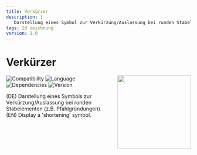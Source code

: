 ```yaml
---
title: Verkürzer
description: |
   Darstellung eines Symbol zur Verkürzung/Auslassung bei runden Stabelementen (z.B. Pfahlgründungen).  
tags: 2d zeichnung
version: 1.0
---
```

# Verkürzer

<img align="right" width=200 src="Verkürzer/images/Picture_0.png">

![Compatibility](https://img.shields.io/badge/compatibility-v20_build_6005_▲-lightgrey?style=flat-square&logo=archicad&logoColor=white)
![Language](https://img.shields.io/badge/language-GER-lightgrey?style=flat-square)
![Dependencies](https://img.shields.io/badge/dependencies-none-a9dfbf?style=flat-square) 
![Version](https://img.shields.io/badge/version-1.0-2980b9?style=flat-square)

(DE) Darstellung eines Symbols zur Verkürzung/Auslassung bei runden Stabelementen (z.B. Pfahlgründungen).   
(EN) Display a 'shortening' symbol.